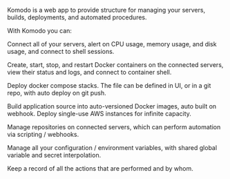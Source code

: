 Komodo is a web app to provide structure for managing your servers, builds, deployments, and automated procedures.

With Komodo you can:

Connect all of your servers, alert on CPU usage, memory usage, and disk usage, and connect to shell sessions. 

Create, start, stop, and restart Docker containers on the connected servers, view their status and logs, and connect to container shell. 

Deploy docker compose stacks. The file can be defined in UI, or in a git repo, with auto deploy on git push. 

Build application source into auto-versioned Docker images, auto built on webhook. Deploy single-use AWS instances for infinite capacity. 

Manage repositories on connected servers, which can perform automation via scripting / webhooks. 

Manage all your configuration / environment variables, with shared global variable and secret interpolation. 

Keep a record of all the actions that are performed and by whom. 
